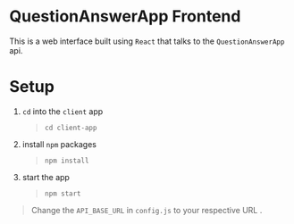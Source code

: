 # QuestionAnswerApp Frontend

This is a web interface built using `React` that talks to the `QuestionAnswerApp` api.

# Setup

1. `cd` into the `client` app
    >`cd client-app`

2. install `npm` packages
    >`npm install`

3. start the app
    >`npm start`

> Change the `API_BASE_URL` in `config.js` to your respective URL .